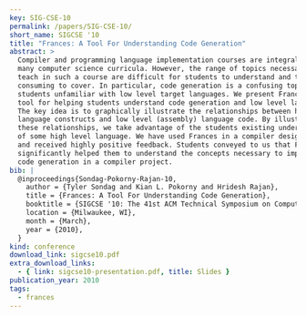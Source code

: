 ```yaml
---
key: SIG-CSE-10
permalink: /papers/SIG-CSE-10/
short_name: SIGCSE '10
title: "Frances: A Tool For Understanding Code Generation"
abstract: >
  Compiler and programming language implementation courses are integral parts of
  many computer science curricula. However, the range of topics necessary to
  teach in such a course are difficult for students to understand and time
  consuming to cover. In particular, code generation is a confusing topic for
  students unfamiliar with low level target languages. We present Frances, a
  tool for helping students understand code generation and low level languages.
  The key idea is to graphically illustrate the relationships between high level
  language constructs and low level (assembly) language code. By illustrating
  these relationships, we take advantage of the students existing understanding
  of some high level language. We have used Frances in a compiler design course
  and received highly positive feedback. Students conveyed to us that Frances
  significantly helped them to understand the concepts necessary to implement
  code generation in a compiler project.
bib: |
  @inproceedings{Sondag-Pokorny-Rajan-10,
    author = {Tyler Sondag and Kian L. Pokorny and Hridesh Rajan},
    title = {Frances: A Tool For Understanding Code Generation},
    booktitle = {SIGCSE '10: The 41st ACM Technical Symposium on Computer Science Education},
    location = {Milwaukee, WI},
    month = {March},
    year = {2010},
  }
kind: conference
download_link: sigcse10.pdf
extra_download_links:
  - { link: sigcse10-presentation.pdf, title: Slides }
publication_year: 2010
tags:
  - frances
---
```

